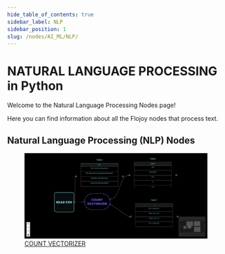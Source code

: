 ```yaml
---
hide_table_of_contents: true
sidebar_label: NLP
sidebar_position: 1
slug: /nodes/AI_ML/NLP/
---
```


# NATURAL LANGUAGE PROCESSING in Python

Welcome to the Natural Language Processing Nodes page!

Here you can find information about all the Flojoy nodes that process text.

## Natural Language Processing (NLP) Nodes

<div className="flex flex-wrap" style={{ marginLeft: "-55px" }}>

<div className="p-4">
<a href="/nodes/AI_ML/NLP/COUNT_VECTORIZER/">
<figure style={{ width: "200px", height: "200px", objectFit: "scale-down", marginRight: "15px" }}>
<img src="https://raw.githubusercontent.com/flojoy-ai/docs/main/docs/nodes/AI_ML/NLP/COUNT_VECTORIZER/examples/EX1/output.jpeg" style={{ width: "200px", height: "200px", objectFit: "scale-down", marginRight: "15px" }} />
<figcaption>COUNT VECTORIZER</figcaption>
</figure>
</a></div>

</div>